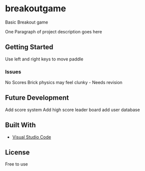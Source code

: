 # breakoutgame
Basic Breakout game 

One Paragraph of project description goes here

## Getting Started

Use left and right keys to move paddle


### Issues

No Scores
Brick physics may feel clunky - Needs revision


## Future Development 

Add score system
Add high score leader board
add user database

## Built With

* [Visual Studio Code](https://code.visualstudio.com/) 


## License

Free to use

